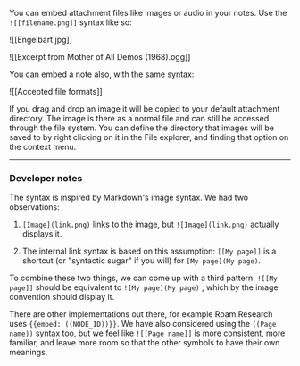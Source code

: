 You can embed attachment files like images or audio in your notes. Use the `![[filename.png]]` syntax like so:

![[Engelbart.jpg]]

![[Excerpt from Mother of All Demos (1968).ogg]]

You can embed a note also, with the same syntax:

![[Accepted file formats]]

If you drag and drop an image it will be copied to your default attachment directory. The image is there as a normal file and can still be accessed through the file system. You can define the directory that images will be saved to by right clicking on it in the File explorer, and finding that option on the context menu. 

---

### Developer notes

The syntax is inspired by Markdown's image syntax. We had two observations:

 1. `[Image](link.png)` links to the image, but `![Image](link.png)` actually displays it.

 2. The internal link syntax is based on this assumption: `[[My page]]` is a shortcut (or "syntactic sugar" if you will) for `[My page](My page)`.

To combine these two things, we can come up with a third pattern: `![[My page]]` should be equivalent to `![My page](My page)` , which by the image convention should display it.

There are other implementations out there, for example Roam Research uses `{{embed: ((NODE_ID))}}`. We have also considered using the `((Page name))` syntax too, but we feel like `![[Page name]]` is more consistent, more familiar, and leave more room so that the other symbols to have their own meanings.
